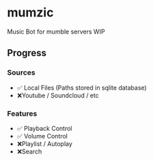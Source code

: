 # mumzic
Music Bot for mumble servers
WIP

## Progress
### Sources
* ✅ Local Files (Paths stored in sqlite database)
* ❌Youtube / Soundcloud / etc

### Features
* ✅ Playback Control
* ✅ Volume Control
* ❌Playlist / Autoplay
* ❌Search
